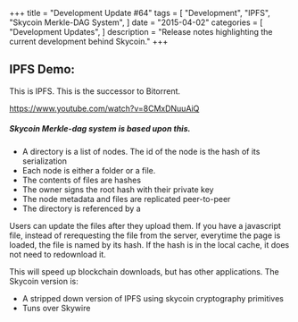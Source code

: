 +++
title = "Development Update #64"
tags = [
    "Development",
    "IPFS",
    "Skycoin Merkle-DAG System",
]
date = "2015-04-02"
categories = [
    "Development Updates",
]
description = "Release notes highlighting the current development behind Skycoin."
+++
## IPFS Demo:

This is IPFS. This is the successor to Bitorrent.

https://www.youtube.com/watch?v=8CMxDNuuAiQ

##### Skycoin Merkle-dag system is based upon this.
- A directory is a list of nodes. The id of the node is the hash of its serialization
- Each node is either a folder or a file.
- The contents of files are hashes
- The owner signs the root hash with their private key
- The node metadata and files are replicated peer-to-peer
- The directory is referenced by a

Users can update the files after they upload them. If you have a javascript file, instead of rerequesting the file from the server, everytime the page is loaded, the file is named by its hash. If the hash is in the local cache, it does not need to redownload it.

This will speed up blockchain downloads, but has other applications. The Skycoin version is:
- A stripped down version of IPFS using skycoin cryptography primitives
- Tuns over Skywire
